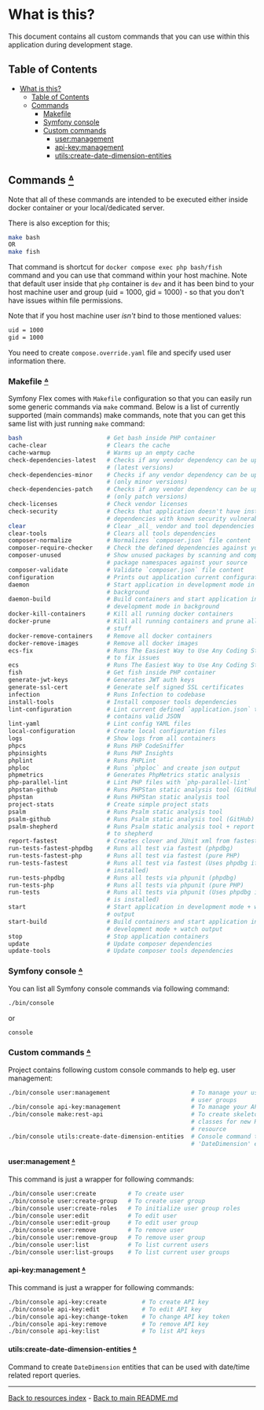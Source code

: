 # What is this?

This document contains all custom commands that you can use within this
application during development stage.

## Table of Contents

* [What is this?](#what-is-this)
  * [Table of Contents](#table-of-contents)
  * [Commands](#commands-table-of-contents)
    * [Makefile](#makefile-table-of-contents)
    * [Symfony console](#symfony-console-table-of-contents)
    * [Custom commands](#custom-commands-table-of-contents)
      * [user:management](#usermanagement-table-of-contents)
      * [api-key:management](#api-keymanagement-table-of-contents)
      * [utils:create-date-dimension-entities](#utilscreate-date-dimension-entities-table-of-contents)

## Commands [ᐞ](#table-of-contents)

Note that all of these commands are intended to be executed either inside
docker container or your local/dedicated server.

There is also exception for this;

```bash
make bash
OR
make fish
```

That command is shortcut for `docker compose exec php bash/fish` command and
you can use that command within your host machine. Note that default user
inside that `php` container is `dev` and it has been bind to your host machine
user and group (uid = 1000, gid = 1000) - so that you don't have issues within
file permissions.

Note that if you host machine user _isn't_ bind to those mentioned values:

```bash
uid = 1000 
gid = 1000
```

You need to create `compose.override.yaml` file and specify used user
information there.

### Makefile [ᐞ](#table-of-contents)

Symfony Flex comes with `Makefile` configuration so that you can easily run
some generic commands via `make` command. Below is a list of currently
supported (main commands) make commands, note that you can get this same list
with just running `make` command:

```bash
bash                        # Get bash inside PHP container
cache-clear                 # Clears the cache
cache-warmup                # Warms up an empty cache
check-dependencies-latest   # Checks if any vendor dependency can be updated
                            # (latest versions)
check-dependencies-minor    # Checks if any vendor dependency can be updated
                            # (only minor versions)
check-dependencies-patch    # Checks if any vendor dependency can be updated
                            # (only patch versions)
check-licenses              # Check vendor licenses
check-security              # Checks that application doesn't have installed
                            # dependencies with known security vulnerabilities
clear                       # Clear _all_ vendor and tool dependencies
clear-tools                 # Clears all tools dependencies
composer-normalize          # Normalizes `composer.json` file content
composer-require-checker    # Check the defined dependencies against your code
composer-unused             # Show unused packages by scanning and comparing
                            # package namespaces against your source
composer-validate           # Validate `composer.json` file content
configuration               # Prints out application current configuration
daemon                      # Start application in development mode in
                            # background
daemon-build                # Build containers and start application in
                            # development mode in background
docker-kill-containers      # Kill all running docker containers
docker-prune                # Kill all running containers and prune all docker
                            # stuff
docker-remove-containers    # Remove all docker containers
docker-remove-images        # Remove all docker images
ecs-fix                     # Runs The Easiest Way to Use Any Coding Standard
                            # to fix issues
ecs                         # Runs The Easiest Way to Use Any Coding Standard
fish                        # Get fish inside PHP container
generate-jwt-keys           # Generates JWT auth keys
generate-ssl-cert           # Generate self signed SSL certificates
infection                   # Runs Infection to codebase
install-tools               # Install composer tools dependencies
lint-configuration          # Lint current defined `application.json` that it
                            # contains valid JSON
lint-yaml                   # Lint config YAML files
local-configuration         # Create local configuration files
logs                        # Show logs from all containers
phpcs                       # Runs PHP CodeSniffer
phpinsights                 # Runs PHP Insights
phplint                     # Runs PHPLint
phploc                      # Runs `phploc` and create json output
phpmetrics                  # Generates PhpMetrics static analysis
php-parallel-lint           # Lint PHP files with `php-parallel-lint`
phpstan-github              # Runs PHPStan static analysis tool (GitHub)
phpstan                     # Runs PHPStan static analysis tool
project-stats               # Create simple project stats
psalm                       # Runs Psalm static analysis tool
psalm-github                # Runs Psalm static analysis tool (GitHub)
psalm-shepherd              # Runs Psalm static analysis tool + report results
                            # to shepherd
report-fastest              # Creates clover and JUnit xml from fastest run
run-tests-fastest-phpdbg    # Runs all test via fastest (phpdbg)
run-tests-fastest-php       # Runs all test via fastest (pure PHP)
run-tests-fastest           # Runs all test via fastest (Uses phpdbg if that is
                            # installed)
run-tests-phpdbg            # Runs all tests via phpunit (phpdbg)
run-tests-php               # Runs all tests via phpunit (pure PHP)
run-tests                   # Runs all tests via phpunit (Uses phpdbg if that
                            # is installed)
start                       # Start application in development mode + watch
                            # output
start-build                 # Build containers and start application in
                            # development mode + watch output
stop                        # Stop application containers
update                      # Update composer dependencies
update-tools                # Update composer tools dependencies
```

### Symfony console [ᐞ](#table-of-contents)

You can list all Symfony console commands via following command:

```bash
./bin/console
```

or

```bash
console
```

### Custom commands [ᐞ](#table-of-contents)

Project contains following custom console commands to help eg. user management:

```bash
./bin/console user:management                       # To manage your users and
                                                    # user groups
./bin/console api-key:management                    # To manage your API keys
./bin/console make:rest-api                         # To create skeleton
                                                    # classes for new REST
                                                    # resource
./bin/console utils:create-date-dimension-entities  # Console command to create
                                                    # 'DateDimension' entities.
```

#### user:management [ᐞ](#table-of-contents)

This command is just a wrapper for following commands:

```bash
./bin/console user:create         # To create user
./bin/console user:create-group   # To create user group
./bin/console user:create-roles   # To initialize user group roles
./bin/console user:edit           # To edit user
./bin/console user:edit-group     # To edit user group
./bin/console user:remove         # To remove user
./bin/console user:remove-group   # To remove user group
./bin/console user:list           # To list current users
./bin/console user:list-groups    # To list current user groups
```

#### api-key:management [ᐞ](#table-of-contents)

This command is just a wrapper for following commands:

```bash
./bin/console api-key:create          # To create API key
./bin/console api-key:edit            # To edit API key
./bin/console api-key:change-token    # To change API key token
./bin/console api-key:remove          # To remove API key
./bin/console api-key:list            # To list API keys
```

#### utils:create-date-dimension-entities [ᐞ](#table-of-contents)

Command to create `DateDimension` entities that can be used with date/time
related report queries.

---

[Back to resources index](README.md) - [Back to main README.md](../README.md)

